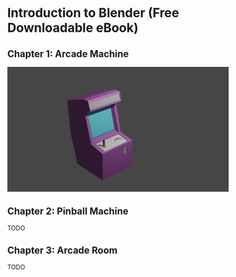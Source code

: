 # Introduction to Blender (Free Downloadable eBook)

## Chapter 1: Arcade Machine

![Arcade Machine](ArcadeMachine.png)

## Chapter 2: Pinball Machine

TODO

## Chapter 3: Arcade Room

TODO

